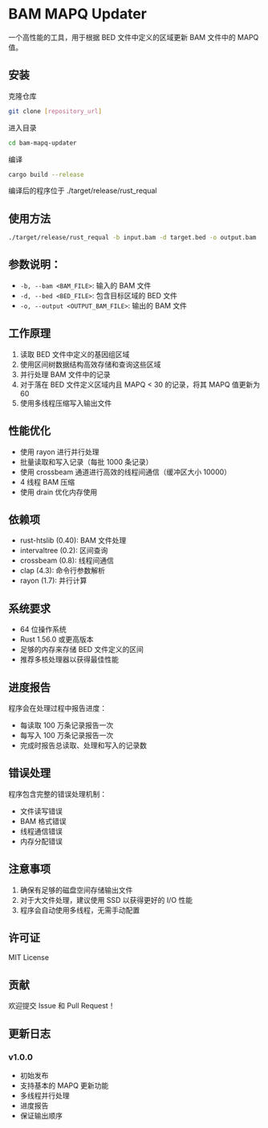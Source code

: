 # BAM MAPQ Updater

一个高性能的工具，用于根据 BED 文件中定义的区域更新 BAM 文件中的 MAPQ 值。

## 安装

克隆仓库
```bash
git clone [repository_url]
```
进入目录
```bash
cd bam-mapq-updater
```

编译
```bash
cargo build --release
```
编译后的程序位于
./target/release/rust_requal

## 使用方法

```bash
./target/release/rust_requal -b input.bam -d target.bed -o output.bam
```

## 参数说明：
- `-b, --bam <BAM_FILE>`: 输入的 BAM 文件
- `-d, --bed <BED_FILE>`: 包含目标区域的 BED 文件
- `-o, --output <OUTPUT_BAM_FILE>`: 输出的 BAM 文件

## 工作原理

1. 读取 BED 文件中定义的基因组区域
2. 使用区间树数据结构高效存储和查询这些区域
3. 并行处理 BAM 文件中的记录
4. 对于落在 BED 文件定义区域内且 MAPQ < 30 的记录，将其 MAPQ 值更新为 60
5. 使用多线程压缩写入输出文件

## 性能优化

- 使用 rayon 进行并行处理
- 批量读取和写入记录（每批 1000 条记录）
- 使用 crossbeam 通道进行高效的线程间通信（缓冲区大小 10000）
- 4 线程 BAM 压缩
- 使用 drain 优化内存使用


## 依赖项

- rust-htslib (0.40): BAM 文件处理
- intervaltree (0.2): 区间查询
- crossbeam (0.8): 线程间通信
- clap (4.3): 命令行参数解析
- rayon (1.7): 并行计算

## 系统要求

- 64 位操作系统
- Rust 1.56.0 或更高版本
- 足够的内存来存储 BED 文件定义的区间
- 推荐多核处理器以获得最佳性能

## 进度报告

程序会在处理过程中报告进度：
- 每读取 100 万条记录报告一次
- 每写入 100 万条记录报告一次
- 完成时报告总读取、处理和写入的记录数

## 错误处理

程序包含完整的错误处理机制：
- 文件读写错误
- BAM 格式错误
- 线程通信错误
- 内存分配错误

## 注意事项

1. 确保有足够的磁盘空间存储输出文件
2. 对于大文件处理，建议使用 SSD 以获得更好的 I/O 性能
3. 程序会自动使用多线程，无需手动配置

## 许可证

MIT License

## 贡献

欢迎提交 Issue 和 Pull Request！

## 更新日志

### v1.0.0
- 初始发布
- 支持基本的 MAPQ 更新功能
- 多线程并行处理
- 进度报告
- 保证输出顺序

